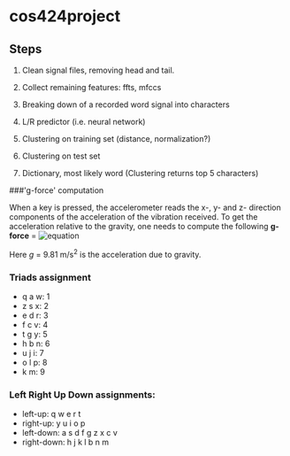 cos424project
=============

## Steps

1. Clean signal files, removing head and tail. 

2. Collect remaining features: ffts, mfccs

3. Breaking down of a recorded word signal into characters

4. L/R predictor (i.e. neural network)

5. Clustering on training set (distance, normalization?)

6. Clustering on test set

7. Dictionary, most likely word (Clustering returns top 5 characters)


###'g-force' computation

When a key is pressed, the accelerometer reads the x-, y- and z- direction
components of the acceleration of the vibration received. To get the
acceleration relative to the gravity, one needs to compute the following
**g-force** = ![equation](https://raw.githubusercontent.com/naturegirl/cos424project/82a2afa50d656e9fd618c652bf3dbb320eb42120/data/g-force.jpg)

Here *g* = 9.81 m/s<sup>2</sup> is the acceleration due to gravity.

### Triads assignment

- q a w: 1
- z s x: 2
- e d r: 3
- f c v: 4
- t g y: 5
- h b n: 6
- u j i: 7
- o l p: 8
- k m: 9


### Left Right Up Down assignments:

- left-up: q w e r t
- right-up: y u i o p
- left-down: a s d f  g z x c v
- right-down: h j k l  b n m






